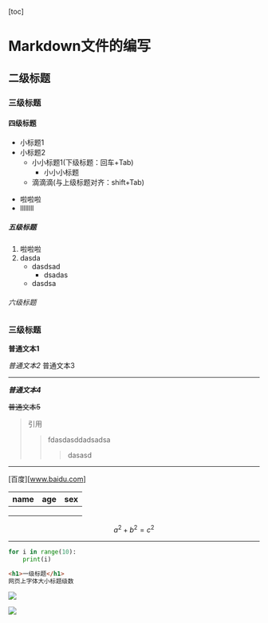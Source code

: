 [toc]
# Markdown文件的编写

## 二级标题

### 三级标题

#### 四级标题

* 小标题1
* 小标题2
  * 小小标题1(下级标题：回车+Tab)
    * 小小小标题
  * 滴滴滴(与上级标题对齐：shift+Tab)
- 啦啦啦
- llllllll

##### 五级标题

1. 啦啦啦
2. dasda
   * dasdsad
     * dsadas
   * dasdsa

###### 六级标题

### 三级标题

**普通文本1**

*普通文本2*
普通文本3  

---

***普通文本4***

~~普通文本5~~

> 引用
>
> > fdasdasddadsadsa
> >
> > > dasasd

---

[百度][www.baidu.com]

| name | age  | sex  |
| ---- | :--: | :--: |
|      |      |      |
|      |      |      |
|      |      |      |

$$
a^2+b^2=c^2
$$

---

```python
for i in range(10):
    print(i)
```



```html
<h1>一级标题</h1>
网页上字体大小标题级数

```

![](/home/tarena/weiwenbiao/ziliao/timg.jpeg)

![](./u=3811767986,2443005305&fm=26&gp=0.jpg)

